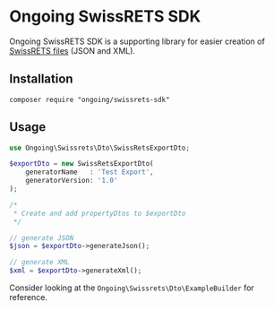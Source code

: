# Ongoing SwissRETS SDK

Ongoing SwissRETS SDK is a supporting library for easier creation of [SwissRETS files](https://swissrets.ch/) (JSON and XML).

## Installation

```
composer require "ongoing/swissrets-sdk"
```


## Usage

```php
use Ongoing\Swissrets\Dto\SwissRetsExportDto;

$exportDto = new SwissRetsExportDto(
    generatorName   : 'Test Export',
    generatorVersion: '1.0'
);

/*
 * Create and add propertyDtos to $exportDto
 */

// generate JSON
$json = $exportDto->generateJson();

// generate XML
$xml = $exportDto->generateXml();
```

Consider looking at the `Ongoing\Swissrets\Dto\ExampleBuilder` for reference.


